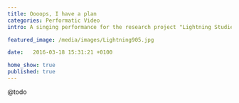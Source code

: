 ```yaml
---
title: Oooops, I have a plan
categories: Performatic Video 
intro: A singing performance for the research project "Lightning Studies - CTCCC" curated by Renan Laru-an for the Encura Grant by Hangar.org and Curator’s Network.

featured_image: /media/images/Lightning905.jpg

date:   2016-03-18 15:31:21 +0100

home_show: true
published: true
---
```


@todo
